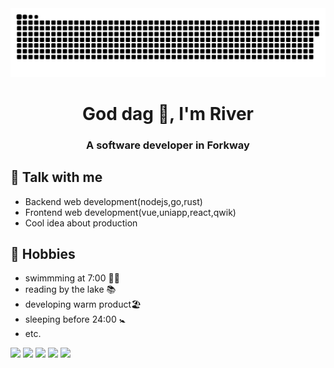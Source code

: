 



<div align="center">
  <img src="https://raw.githubusercontent.com/Achuan-2/Achuan-2/main/assets/github-contribution-grid-snake.svg" >
</div>


<h1 align="center">God dag 👋,  I'm River </h1>
<h3 align="center">A software developer in Forkway </h3>

<!-- ## 🏗 Current Working
- 📋 [CāiCí-猜词](https://caici.forkway.cn)
- 🥞 [WpsFigmaSync](https://wps-figma-sync.netlify.app/)
 -->


<!-- ## 💻 Nice Project
- 📃 [51cwj-我要传文件](https://51cwj.com)
- 👓 [BookCentro-起阅](https://web-uat.bookcentro.net/zh-HK/)
 -->


## 💬 Talk with me 
- Backend web development(nodejs,go,rust)
- Frontend web development(vue,uniapp,react,qwik)
- Cool idea about production

## 📅 Hobbies
- swimmming at 7:00  🏊‍♀️
- reading by the lake 📚
- developing warm product🏖
- sleeping before 24:00 🚼
- etc.



<!-- **Leizhenpeng/Leizhenpeng** is a ✨ _special_ ✨ repository because its `README.md` (this file) appears on your GitHub profile.

Here are some ideas to get you started:

- 🔭 I’m currently working on ...
- 🌱 I’m currently learning ...
- 👯 I’m looking to collaborate on ...
- 🤔 I’m looking for help with ...
- 💬 Ask me about ...
- 📫 How to reach me: ...
- 😄 Pronouns: ...
- ⚡ Fun fact: ...
-->


![](https://github-profile-summary-cards.vercel.app/api/cards/profile-details?username=leizhenpeng&theme=github_dark)
![](https://github-profile-summary-cards.vercel.app/api/cards/repos-per-language?username=leizhenpeng&theme=github_dark)
![](https://github-profile-summary-cards.vercel.app/api/cards/most-commit-language?username=leizhenpeng&theme=github_dark)
![](https://github-profile-summary-cards.vercel.app/api/cards/stats?username=leizhenpeng&theme=github_dark)
![](https://github-profile-summary-cards.vercel.app/api/cards/productive-time?username=leizhenpeng&theme=github_dark)
